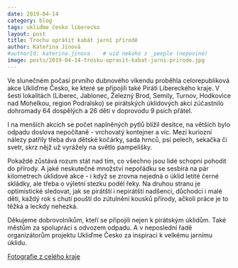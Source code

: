 ```yaml
---
date: 2019-04-14
category: blog
tags: ukliďme česko liberecko
layout: post
title: Trochu oprášit kabát jarní přírodě 
author: Kateřina Jínová
#authorId: katerina.jinova    # uid nekoho z _people (nepoviné)
image: posts/2019-04-14-trosku-oprasit-kabat-jarni-prirode.jpg
---
```

Ve slunečném počasí prvního dubnového víkendu proběhla celorepubliková akce Ukliďme Česko, ke které se připojili také Piráti Libereckého kraje. V šesti lokalitách (Liberec, Jablonec, Železný Brod, Semily, Turnov, Hodkovice nad Mohelkou, region Podralsko) se pirátských úklidových akcí zúčastnilo dohromady 64 dospělých a 26 dětí v doprovodu 9 psích přátel.

I na menších akcích se počet naplněných pytlů blížil desítce, na větších bylo odpadu doslova nepočítaně - vrchovatý kontejner a víc. Mezi kuriozní nálezy patřily třeba dva dětské kočárky, sada hrnců, psí pelech, sekačka či svetr, skrz nějž už vyrážely na světlo pampelišky.

Pokaždé zůstává rozum stát nad tím, co všechno jsou lidé schopni pohodit do přírody. A jaké neskutečné množství nepořádku se sesbírá na pár kilometrech úklidové akce - i když se zrovna nejedná o úklid letité černé skládky, ale třeba o výletní stezku podél řeky. Na druhou stranu je optimistické sledovat, jak se pirátští i nepirátští nadšenci, důchodci i malé děti, každý rok s chutí pouští do zútulnění kousků přírody, ačkoli práce je to těžká a leckdy nehezká.

Děkujeme dobrovolníkům, kteří se připojili nejen k pirátským úklidům. Také městům za spolupráci s odvozem odpadu. A v neposlední řadě organizátorům projektu Ukliďme Česko za inspiraci k velkému jarnímu úklidu.

[Fotografie z celého kraje](https://drive.google.com/open?id=1lguBXgpiO3iNyJcgcy0p8HkzqtkPZ3gn)
